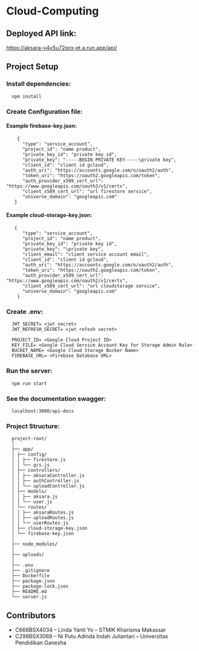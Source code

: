 # Cloud-Computing

## Deployed API link:
  https://aksara-v4v5u72orq-et.a.run.app/api/

## Project Setup
  ### Install dependencies: 
      npm install
  ### Create Configuration file: 
  #### Example firebase-key.json:
        {
          "type": "service_account",
          "project_id": "name product",
          "private_key_id": "private key id",
          "private_key": "-----BEGIN PRIVATE KEY-----\private key",
          "client_id": "client id gcloud",
          "auth_uri": "https://accounts.google.com/o/oauth2/auth",
          "token_uri": "https://oauth2.googleapis.com/token",
          "auth_provider_x509_cert_url": "https://www.googleapis.com/oauth2/v1/certs",
          "client_x509_cert_url": "url firestore service",
          "universe_domain": "googleapis.com"
       }
     
  #### Example cloud-storage-key.json:
       {
          "type": "service_account",
          "project_id": "name product",
          "private_key_id": "private key id",
          "private_key": "\private key",
          "client_email": "client service account email",
          "client_id": "client id gcloud",
          "auth_uri": "https://accounts.google.com/o/oauth2/auth",
          "token_uri": "https://oauth2.googleapis.com/token",
          "auth_provider_x509_cert_url": "https://www.googleapis.com/oauth2/v1/certs",
          "client_x509_cert_url": "url cloudstorage service",
          "universe_domain": "googleapis.com"
        }
  
  ### Create .env:
      JWT_SECRET= <jwt secret>
      JWT_REFRESH_SECRET= <jwt refesh secret>
      
      PROJECT_ID= <Google Cloud Project ID>
      KEY_FILE= <Google Cloud Service Account Key for Storage Admin Role>
      BUCKET_NAME= <Google Cloud Storage Bucker Name>
      FIREBASE_URL= <Firebase Database URL>
    
  ### Run the server:
      npm run start
      
  ### See the documentation swagger:
      localhost:3000/api-docs

  ### Project Structure: 
      project-root/
      │
      ├── app/
      │ ├── config/
      │ │ ├── firestore.js
      │ │ └── gcs.js
      │ ├── controllers/
      │ │ ├── aksaraController.js
      │ │ ├── authController.js
      │ │ └── uploadController.js
      │ ├── models/
      │ │ ├── aksara.js
      │ │ └── user.js
      │ └── routes/
      │ │ ├── aksaraRoutes.js
      │ │ ├── uploadRoutes.js
      │ │ └── userRoutes.js
      │ ├── cloud-storage-key.json
      │ └── firebase-key.json
      │
      ├── node_modules/
      │
      ├── uploads/
      │
      ├── .env
      ├── .gitignore
      ├── Dockerfile
      ├── package.json
      ├── package-lock.json
      ├── README.md
      └── server.js
      
## Contributors
+ C666BSX4034 – Linda Yanti Yo – STMIK Kharisma Makassar
+ C298BSX3069 – Ni Putu Adinda Indah Juliantari – Universitas Pendidikan Ganesha
